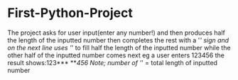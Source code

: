 # First-Python-Project
The project asks for user input(enter any number!) and then produces half the length of the inputted number then completes the rest with a '*' sign and on the next line uses '*' to fill half the length of the inputted number while the other half of the inputted number comes next
eg a user enters 123456
the result shows:123***
                    ***456
Note; number of '*' = total length of inputted number

